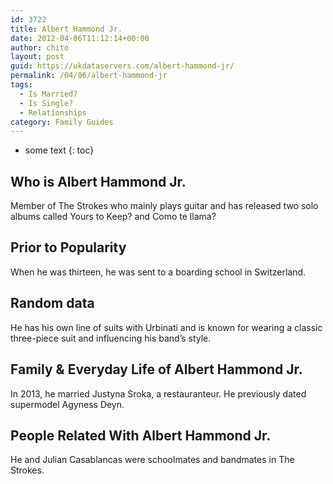 ```yaml
---
id: 3722
title: Albert Hammond Jr.
date: 2012-04-06T11:12:14+00:00
author: chito
layout: post
guid: https://ukdataservers.com/albert-hammond-jr/
permalink: /04/06/albert-hammond-jr
tags:
  - Is Married?
  - Is Single?
  - Relationships
category: Family Guides
---
```


* some text
{: toc}
          
          
## Who is  Albert Hammond Jr.
                  
                  
                  
Member of The Strokes who mainly plays guitar and has released two solo albums called Yours to Keep? and Como te llama?
                  
                
                
                
## Prior to Popularity 
                  
                  
                  
When he was thirteen, he was sent to a boarding school in Switzerland.
                  
                
                
                
## Random data 
                  
                  
                  
He has his own line of suits with Urbinati and is known for wearing a classic three-piece suit and influencing his band&#8217;s style.
                  
                
                
                
## Family & Everyday Life of Albert Hammond Jr.
                  
                  
                  
In 2013, he married Justyna Sroka, a restauranteur. He previously dated supermodel Agyness Deyn.
                  
                
                
                
## People Related With  Albert Hammond Jr.
                  
                  
                  
He and Julian Casablancas were schoolmates and bandmates in The Strokes.
                  
                
              
            
          
          
          
    
    
  

